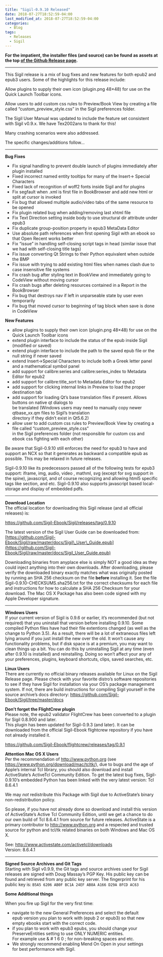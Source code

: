 ```yaml
---
title: "Sigil-0.9.10 Released"
date: 2018-07-27T18:52:59-04:00
last_modified_at: 2018-07-27T18:52:59-04:00
categories:
  - Blog
tags:
  - Releases
  - Sigil
---
```



__For the impatient, the installer files (and source) can be found as assets at the top [of the Github Release page](https://github.com/Sigil-Ebook/Sigil/releases/tag/0.9.10).__

---

This Sigil release is a mix of bug fixes and new features for both epub2 and epub3 users. Some of the highlights for this release include:

Allow plugins to supply their own icon (plugin.png 48×48) for use on the Quick Launch Toolbar icons.

Allow users to add custom css rules to Preview/Book View by creating a file called “custom\_preview\_style.css” in the Sigil preferences folder.

The Sigil User Manual was updated to include the feature set consistent with Sigil v0.9.x. We have Tex2002ans to thank for this!

Many crashing scenarios were also addressed.

The specific changes/additions follow…

---

__Bug Fixes__

*   Fix signal handling to prevent double launch of plugins immediately after plugin installed
*   Fixed incorrect named entity tooltips for many of the Insert-&gt; Special Characters
*   Fixed lack of recognition of woff2 fonts inside Sigil and for plugins
*   Fix segfault when .xml is first file in BookBrowser and add new html or split at cursor is invoked
*   Fix bug that allowed multiple audio/video tabs of the same resource to be opened
*   Fix plugin related bug when adding/removing last xhtml file
*   Fix Text Direction setting inside body to use structural dir attribute under epub3
*   Fix duplicate group-position property in epub3 MetaData Editor
*   Use absolute path references when first opening Sigil with an ebook so that Open Recent works better
*   Fix “issue” in handling self-closing script tags in head (similar issue that we had with self-closing title tags)
*   Fix issue converting Qt Strings to their Python equivalent when outside the BMP
*   Fix issue with trying to add existing html files when names clash due to case insensitive file systems
*   Fix crash bug after styling text in BookView and immediately going to CodeView without moving cursor
*   Fix crash bugs after deleting resources contained in a Report in the BookBrowser
*   Fix bug that destroys nav if left in unparseable state by user even temporarily
*   Fix bug that moved cursor to beginning of tag block when save is done in CodeView

__New Features__

*   allow plugins to supply their own icon (plugin.png 48×48) for use on the Quick Launch Toolbar icons
*   extend plugin interface to include the status of the epub inside Sigil (modified or saved)
*   extend plugin interface to include the path to the saved epub file or the null string if never saved
*   extend Insert-&gt;Special Characters to include both a Greek letter panel and a mathematical symbol panel 
*   add support for calibre:series and calibre:series\_index to Metadata Editor for epub2
*   add support for calibre:title\_sort to Metadata Editor for epub2
*   add support for clicking internal links in Preview to load the proper destination tab
*   add support for loading Qt’s base translation files if present. Allows buttons on native qt dialogs to  
    be translated (Windows users may need to manually copy newer qtbase\_xx.qm files to Sigil’s translation  
    directory if they didn’t exist in Qt5.6.2)
*   allow user to add custom css rules to Preview/Book View by creating a file called “custom\_preview\_style.css”  
    in the Sigil preferences folder (not responsible for custom css and ebook css fighting with each other)

Be aware that Sigil-0.9.10 still enforces the need for epub3 to have and support an NCX so that it generates as backward a compatible epub as possible. This may be relaxed in future releases.

Sigil-0.9.10 like its predecessors passed all of the following tests for epub3 support: iframe, img, audio, video , mathml, svg (except for svg support in the spine), javascript, and of course recognizing and allowing html5 specific tags like section, and etc. Sigil-0.9.10 also supports javascript based local-storage and display of embedded pdfs.

---

__Download Location__  
The official location for downloading this Sigil release (and all official releases) is:

<https://github.com/Sigil-Ebook/Sigil/releases/tag/0.9.10>

The latest version of the Sigil User Guide can be downloaded from: [https://github.com/Sigil-Ebook/Sigil/raw/master/docs/Sigil\_User\_Guide.epub](https://github.com/Sigil-Ebook/Sigil/raw/master/docs/Sigil_User_Guide.epub)

Downloading binaries from anyplace else is simply NOT a good idea as they could inject anything into their own downloads. After downloading, please verify the downloaded binary exactly matches what was originally posted by running an SHA 256 checksum on the file __before__ installing it. See the file Sigil-0.9.10-CHECKSUMS.sha256.txt for the correct checksums for each file and instructions for how to calculate a SHA 256 Checksum for your download. The Mac OS X Package has also been code signed with my Apple Developer signature.

---

__Windows Users__  
If your current version of Sigil is 0.9.6 or earlier, it’s recommended (but not required) that you uninstall that version before installing 0.9.10. Some compiled Python files have had their file extentions changed (as well as the change to Python 3.5). As a result, there will be a lot of extraneous files left lying around if you just install the new over the old. It won’t cause any functionality problems, but if disk space is at a premium, you may want to clean things up a bit. You can do this by uninstalling Sigil at any time (even after 0.9.10 is installed) and reinstalling. Doing so won’t affect your any of your preferences, plugins, keyboard shortcuts, clips, saved searches, etc.

__Linux Users__  
There are currently no official binary releases available for Linux on the Sigil Release page. Please check with your favorite distro’s software repositories to see if they have Sigil for installation via your OS’s package management system. If not, there are build instructions for compiling Sigil yourself in the source archive’s docs directory: <https://github.com/Sigil-Ebook/Sigil/tree/master/docs>

__Don’t forget the FlightCrew plugin__  
Please note, the epub2 validator FlightCrew has been converted to a plugin for Sigil 0.8.900 and later.  
This plugin has been updated for Sigil-0.9.3 (and later). It can be downloaded from the official Sigil-Ebook flightcrew repository if you have not already installed it.

<https://github.com/Sigil-Ebook/flightcrew/releases/tag/0.9.1>

__Attention Mac OS X Users__  
Per the recommendation of <http://www.python.org> (see <https://www.python.org/download/mac/tcltk/>), due to bugs and the age of Apple’s internal Tcl library, you should also download and install ActiveState’s ActiveTcl Community Edition. To get the latest bug fixes, Sigil-0.9.10’s embedded Python has been linked with the very latest version: Tcl 8.6.4.1

We may _not_ redistribute this Package with Sigil due to ActiveState’s binary non-redistribution policy.

So please, if you have not already done so download and install this version of ActiveState’s Active Tcl Community Edition, until we get a chance to do our own build of Tcl 8.6.4.1 from source for future releases. ActiveState is a primary contributor to <http://www.python.org> and a respected and trusted source for python and tcl/tk related binaries on both Windows and Mac OS X.

See: <http://www.activestate.com/activetcl/downloads>  
Version: 8.6.4.1

---

__Signed Source Archives and Git Tags__  
Starting with Sigil v0.9.9, the Git tags and source archives used for Sigil releases are signed with Doug Massay’s PGP Key. His public key can be found and retrieved from any public key server. The fingerprint for his public key is: `` B5A5 6206 AB0F BC1A 24EF AB8A A166 D29A 8FCD AC63 ``

__Some Additional things__

When you fire up Sigil for the very first time:

*   navigate to the new General Preferences and select the default  
    epub version you plan to work with (epub 2 or epub3) so that new  
    empty ebooks start with the correct code.
*   if you plan to work with epub3 epubs, you should change your  
    PreserveEntities setting to use ONLY NUMERIC entities.  
    For example use &amp; \# 1 6 0 ; for non-breaking spaces and etc.
*   We strongly recommend enabling Mend On Open in your settings  
    for best performance with Sigil.
